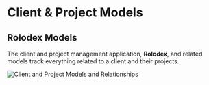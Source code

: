 # Client & Project Models

## Rolodex Models

The client and project management application, **Rolodex**, and related models track everything related to a client and their projects.

![Client and Project Models and Relationships](https://github.com/GhostManager/Ghostwriter/raw/master/DOCS/UML/rolodex_models.png)

